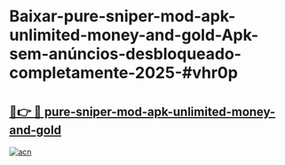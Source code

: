 # Baixar-pure-sniper-mod-apk-unlimited-money-and-gold-Apk-sem-anúncios-desbloqueado-completamente-2025-#vhr0p

# <h2><a href="https://ainizakaria.my?title=pure-sniper-mod-apk-unlimited-money-and-gold&ref=24M">🔗👉 🔴 pure-sniper-mod-apk-unlimited-money-and-gold</a></h2>

[![acn](https://github.com/user-attachments/assets/0f9c940e-d8b0-45ae-aac7-cd30a18b3e1c)](https://ainizakaria.my?title=pure-sniper-mod-apk-unlimited-money-and-gold&ref=24M)

